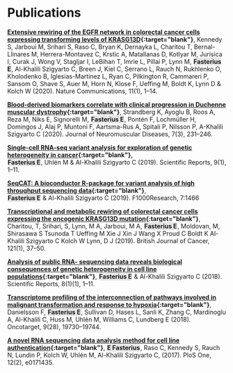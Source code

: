 # Publications

<!-- Style for highlighting text -->
<style>
    .texthighlight { background-color: #E6E6E6;
                      border-radius: 5px;
                      padding: 1px; }
</style>

**[Extensive rewiring of the EGFR network in colorectal cancer cells expressing
transforming levels of KRASG13D](https://doi.org/10.1038/s41467-019-14224-9){:target="blank"}**,
Kennedy S, Jarboui M, Srihari S, Raso C, Bryan K, Dernayka L,
Charitou T, Bernal-Llinares M, Herrera-Montavez C, Krstic A, Matallanas D,
Kotlyar M, Jurisica I, Curak J, Wong V, Stagljar I, LeBihan T, Imrie L,
Pillai P, Lynn M, <span class="texthighlight">**Fasterius E**</span>,
Al-Khalili Szigyarto C, Breen J, Kiel C, Serrano L, Rauch N, Rukhlenko O,
Kholodenko B, Iglesias-Martinez L, Ryan C, Pilkington R, Cammareri P,
Sansom O, Shave S, Auer M, Horn N, Klose F, Ueffing M, Boldt K,
Lynn D & Kolch W (2020). Nature Communications, 11(1), 1–14.

**[Blood-derived biomarkers correlate with clinical progression in Duchenne
muscular dystrophy](https://doi.org/10.3233/JND-190454){:target="blank"}**, Strandberg K,
Ayoglu B, Roos A, Reza M, Niks E, Signorelli M, <span class="texthighlight">**Fasterius E**</span>,
Pontén F, Lochmüller H, Domingos J, Alaj P, Muntoni F, Aartsma-Rus A,
Spitali P, Nilsson P, A-Khalili Szigyarto C (2020). Journal of Neuromuscular
Diseases, 7(3), 231–246.

**[Single-cell RNA-seq variant analysis for exploration of genetic
heterogeneity in cancer](https://doi.org/10.1038/s41598-019-45934-1){:target="blank"},**
<br><span class="texthighlight">**Fasterius E**</span>, Uhlén M & Al-Khalili
Szigyarto C (2019). Scientific Reports, 9(1), 1–11.

**[SeqCAT: A bioconductor R-package for variant analysis of high throughput
sequencing data](https://doi.org/10.12688/F1000RESEARCH.16083.2){:target="blank"}**,
<br><span class="texthighlight">**Fasterius E**</span> & Al-Khalili Szigyarto
C (2019). F1000Research, 7:1466

<!-- <a href= "" target="_blank" -->

**[Transcriptional and metabolic rewiring of colorectal cancer cells expressing
the oncogenic KRASG13D mutation](https://doi.org/10.1038/s41416-019-0477-7){:target="blank"}**,
Charitou, T, Srihari, S, Lynn, M A, Jarboui, M A, <span class="texthighlight">**Fasterius E**</span>,
Moldovan, M, Shirasawa S Tsunoda T Ueffing M Xie J Xin J Wang X Proud C Boldt
K Al-Khalili Szigyarto C Kolch W Lynn, D J (2019). British Journal of Cancer,
121(1), 37–50.

**[Analysis of public RNA- sequencing data reveals biological consequences of
genetic heterogeneity in cell line populations](http://dx.doi.org/10.1038/s41598-018-29506-3){:target="blank"}**,
<span class="texthighlight">**Fasterius E**</span> & Al-Khalili Szigyarto C (2018).
Scientific Reports, 8(1)(1), 1–11.

**[Transcriptome profiling of the interconnection of pathways involved in
malignant transformation and response to hypoxia](https://doi.org/10.18632/oncotarget.24808){:target="blank"}**,
Danielsson F, <span class="texthighlight">**Fasterius E**</span>, Sullivan D, Hases
L, Sanli K, Zhang C, Mardinoglu A, Al-Khalili C, Huss M, Uhlén M, Williams C,
Lundberg E (2018). Oncotarget, 9(28), 19730–19744.

**[A novel RNA sequencing data analysis method for cell line
authentication](https://doi.org/10.1371/journal.pone.0171435){:target="blank"}**,
<span class="texthighlight">**E Fasterius**</span>, Raso C, Kennedy S, Rauch
N, Lundin P, Kolch W, Uhlén M, Al-Khalili Szigyarto C, (2017). PloS One, 12(2),
e0171435.
